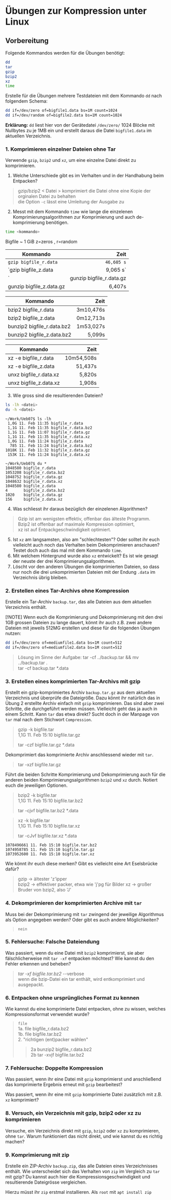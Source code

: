 # Übungen zur Kompression unter Linux

## Vorbereitung

Folgende Kommandos werden für die Übungen benötigt:
```bash
dd
tar
gzip
bzip2
xz
time
```

Erstelle für die Übungen mehrere Testdateien mit dem Kommando `dd` nach folgendem Schema:
```bash
dd if=/dev/zero of=bigfile1.data bs=1M count=1024
dd if=/dev/random of=bigfile2.data bs=1M count=1024
```
**Erklärung:** `dd` liest hier von der Gerätedatei `/dev/zero/` 1024 Blöcke mit Nullbytes zu je 1MB ein und erstellt daraus die Datei `bigfile1.data` im aktuellen Verzeichnis.

### 1. Komprimieren einzelner Dateien ohne Tar
Verwende `gzip`, `bzip2` und `xz`, um eine einzelne Datei direkt zu komprimieren. 

1. Welche Unterschiede gibt es im Verhalten und in der Handhabung beim Entpacken?  
> gzip/bzip2 < Datei > komprimiert die Datei ohne eine Kopie der orginalen Datei zu behalten  
> die Option `-c` lässt eine Umleitung der Ausgabe zu  
2. Messt mit dem Kommando `time` wie lange die einzelenen Komprimierungsalgorithmen zur Komprimierung und auch de-komprimierung benötigen.
```bash
time <kommando>
```

 Bigfile ~ 1 GiB z=zeros , r=random  

| Kommando | Zeit |
|----------|-----:|
| `gzip bigfile_r.data` |	`46,605 s` |
| `gzip bigfile_z.data 	     |    9,065 s` |
`| gunzip bigfile_r.data.gz   |    9,792s |` 
| gunzip bigfile_z.data.gz   |    6,407s | 

| Kommando | Zeit |
|----------|-----:|
| bzip2 bigfile_r.data      |  3m10,476s | 
| bzip2 bigfile_z.data      |  0m12,713s | 
| bunzip2 bigfile_r.data.bz2 | 1m53,027s | 
| bunzip2 bigfile_z.data.bz2 |    5,099s | 

| Kommando | Zeit |
|----------|-----:|
| xz -e bigfile_r.data 	  |   10m54,508s | 
| xz -e bigfile_z.data    |      51,437s | 
| unxz  bigfile_r.data.xz |       5,820s | 
| unxz  bigfile_z.data.xz |       1,908s | 


3. Wie gross sind die resultierenden Dateien? 
```bash
ls -lh <datei>
du -h <datei>
```

```
~/Work/Ueb07$ ls -lh
 1,0G 11. Feb 11:35 bigfile_r.data
 1,1G 11. Feb 11:35 bigfile_r.data.bz2
 1,1G 11. Feb 11:07 bigfile_r.data.gz
 1,1G 11. Feb 11:35 bigfile_r.data.xz
 1,0G 11. Feb 11:24 bigfile_z.data
  785 11. Feb 11:24 bigfile_z.data.bz2
1018K 11. Feb 11:32 bigfile_z.data.gz
 153K 11. Feb 11:24 bigfile_z.data.xz

~/Work/Ueb07$ du *
1048580 bigfile_r.data
1053208 bigfile_r.data.bz2
1048752 bigfile_r.data.gz
1048632 bigfile_r.data.xz
1048580 bigfile_z.data
4       bigfile_z.data.bz2
1020    bigfile_z.data.gz
156     bigfile_z.data.xz

```

4. Was schliesst ihr daraus bezüglich der einzelenen Algorithmen?

> Gzip ist am wenigsten effektiv, offenbar das älteste Programm.  
> Bzip2 ist offenbar auf maximale Kompression optimiert,  
> xz ist auf Entpackgeschwindigkeit optimiert.  

5. Ist `xz` am langsamsten, also am "schlechtesten"? Oder solltet ihr euch vielleicht auch noch das Verhalten beim Dekomprimieren anschauen? Testet doch auch das mal mit dem Kommando `time`.
6. Mit welchem Hintergrund wurde also `xz` entwickelt? Es ist wie gesagt der neuste der drei Komprimierungsalgorithmen.
7. Löscht vor den anderen Übungen die komprimierten Dateien, so dass nur noch die drei unkomprimierten Dateien mit der Endung `.data` im Verzeichnis übrig bleiben.

### 2. Erstellen eines Tar-Archivs ohne Kompression
Erstelle ein Tar-Archiv `backup.tar`, das alle Dateien aus dem aktuellen Verzeichnis enthält.

[!NOTE]
Wenn euch die Komprimierung und Dekomprimierung mit den drei 1GB grossen Dateien zu lange dauert, könnt ihr auch z.B. zwei andere Dateien mit jeweils 512MG erstellen und diese für die folgenden Übungen nutzen:
```bash
dd if=/dev/zero of=mediumfile1.data bs=1M count=512
dd if=/dev/zero of=mediumfile2.data bs=1M count=512
```

> Lösung im Sinne der Aufgabe: tar -cf ../backup.tar && mv ../backup.tar .  
> tar -cf backup.tar *.data  

### 3. Erstellen eines komprimierten Tar-Archivs mit gzip
Erstellt ein gzip-komprimiertes Archiv `backup.tar.gz` aus dem aktuellen 
Verzeichnis und überprüfe die Dateigröße. Dazu könnt ihr natürlich das in Übung 2 
erstellte Archiv einfach mit `gzip` komprimieren. Das sind aber zwei Schritte, die 
durchgeführt werden müssen. Vielleicht geht das ja auch in einem Schritt. Kann 
`tar` das etwa direkt? Sucht doch in der Manpage von `tar` mal nach dem Stichwort 
`Compression`.

> gzip -k bigfile.tar  
> 1,1G 11. Feb 15:10 bigfile.tar.gz  
>   
> tar -czf bigfile.tar.gz *.data    

Dekomprimiert das komprimierte Archiv anschliessend wieder mit `tar`.

> tar -xzf bigfile.tar.gz  

Führt die beiden Schritte Komprimierung und Dekomprimierung auch für die anderen beiden Komprimierungsalgorithmen `bzip2` und `xz` durch. Notiert euch die jeweiligen Optionen.

> bzip2 -k bigfile.tar  
> 1,1G 11. Feb 15:10 bigfile.tar.bz2  
>   
> tar -cjvf bigfile.tar.bz2 *.data   

> xz -k bigfile.tar  
> 1,1G 11. Feb 15:10 bigfile.tar.xz  
>   
> tar -cJvf bigfile.tar.xz *.data   

```
1078496661 11. Feb 15:10 bigfile.tar.bz2
1074958785 11. Feb 15:10 bigfile.tar.gz
1073952600 11. Feb 15:10 bigfile.tar.xz
```

Wie könnt ihr euch diese merken? Gibt es vielleicht eine Art Eselsbrücke dafür?

> gzip -> ältester 'z'ipper  
> bzip2 -> effektiver packer, etwa wie 'j'pg für Bilder
> xz -> großer Bruder von bzip2, also 'J'

### 4. Dekomprimieren der komprimierten Archive mit `tar`
Muss bei der Dekomprimierung mit `tar` zwingend der jeweilige Algorithmus als Option angegeben werden? Oder gibt es auch andere Möglichkeiten?
> `nein`


### 5. Fehlersuche: Falsche Dateiendung
Was passiert, wenn du eine Datei mit `bzip2` komprimierst, sie aber fälschlicherweise mit `tar -xf` entpacken 
möchtest? Wie kannst du den Fehler erkennen und beheben?

> *tar -xf bigfile.tar.bz2* --verbose  
> wenn die bzip-Datei ein tar enthält, wird entkomprimiert und ausgepackt.  


### 6. Entpacken ohne ursprüngliches Format zu kennen
Wie kannst du eine komprimierte Datei entpacken, ohne zu wissen, welches Kompressionsformat verwendet wurde?

> ` file `  
> 1a. file bigfile_r.data.bz2   
> 1b. file bigfile.tar.bz2  
> 2. "richtigen (ent)packer wählen"  
>>  2a bunzip2 bigfile_r.data.bz2  
>>  2b tar -xvjf bigfile.tar.bz2  

### 7. Fehlersuche: Doppelte Kompression
Was passiert, wenn ihr eine Datei mit `gzip` komprimierst und anschließend das komprimierte Ergebnis erneut mit `gzip` bearbeitest?

Was passiert, wenn ihr eine mit `gzip` komprimierte Datei zusätzlich mit z.B. `xz` komprimiert?

### 8. Versuch, ein Verzeichnis mit gzip, bzip2 oder xz zu komprimieren
Versuche, ein Verzeichnis direkt mit `gzip`, `bzip2` oder `xz` zu komprimieren, ohne `tar`. 
Warum funktioniert das nicht direkt, und wie kannst du es richtig machen?

>  

### 9. Komprimierung mit zip
Erstelle ein ZIP-Archiv `backup.zip`, das alle Dateien eines Verzeichnisses enthält. 
Wie unterscheidet sich das Verhalten von `zip` im Vergleich zu `tar` mit gzip? 
Du kannst auch hier die Kompressionsgeschwindigkeit und resultierende Dateigrösse vergleichen.

Hierzu müsst ihr `zip` erstmal installieren. Als `root` mit `apt install zip`
